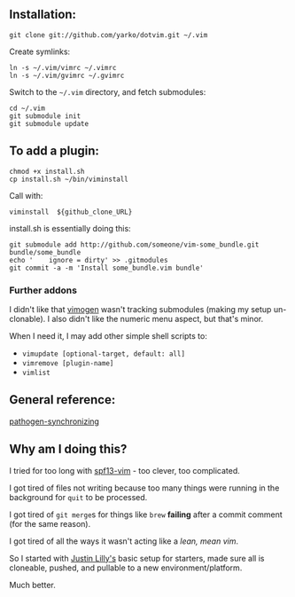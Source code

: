 Installation:
-------------

    git clone git://github.com/yarko/dotvim.git ~/.vim

Create symlinks:

    ln -s ~/.vim/vimrc ~/.vimrc
    ln -s ~/.vim/gvimrc ~/.gvimrc

Switch to the `~/.vim` directory, and fetch submodules:

    cd ~/.vim
    git submodule init
    git submodule update

To add a plugin:
----------------

    chmod +x install.sh
    cp install.sh ~/bin/viminstall

Call with:

    viminstall  ${github_clone_URL}

install.sh is essentially doing this:

    git submodule add http://github.com/someone/vim-some_bundle.git bundle/some_bundle
    echo '    ignore = dirty' >> .gitmodules
    git commit -a -m 'Install some_bundle.vim bundle'


### Further addons

I didn't like that  [vimogen](https://github.com/rkulla/vimogen)
wasn't tracking submodules (making my setup un-clonable).
I also didn't like the numeric menu aspect, but that's minor.

When I need it, I may add other simple shell scripts to:

 * `vimupdate [optional-target, default: all]`
 * `vimremove [plugin-name]`
 * `vimlist`


General reference:
------------------
   [pathogen-synchronizing](http://vimcasts.org/episodes/synchronizing-plugins-with-git-submodules-and-pathogen/)

Why am I doing this?
--------------------

I tried for too long with [spf13-vim](http://vim.spf13.com/) - too clever, too complicated.

I got tired of files not writing because too many things were running in the background for
`quit` to be processed.

I got tired of `git merge`s for things like `brew` **failing** after a commit comment (for the same reason).

I got tired of all the ways it wasn't acting like a *lean, mean vim*.

So I started with [Justin Lilly's](http://justinlilly.com/vim/vim_and_python.html) basic setup for starters,
made sure all is cloneable, pushed, and pullable to a new environment/platform.

Much better.

